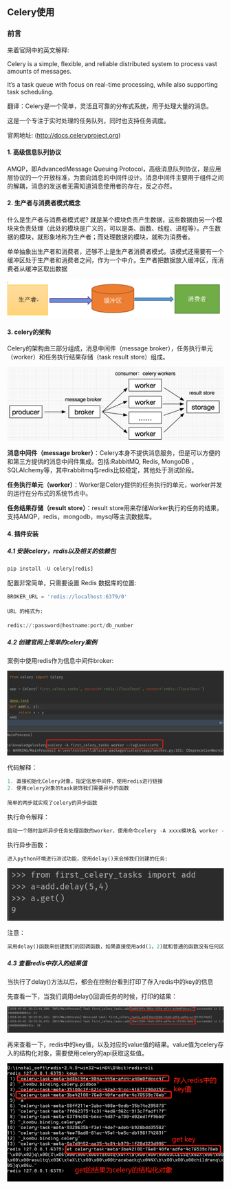 
## Celery使用

### 前言

来着官网中的英文解释:

Celery is a simple, flexible, and reliable distributed system to process vast amounts of messages.

It’s a task queue with focus on real-time processing, while also supporting task scheduling.

翻译：Celery是一个简单，灵活且可靠的分布式系统，用于处理大量的消息。

这是一个专注于实时处理的任务队列，同时也支持任务调度。

官网地址: (http://docs.celeryproject.org)

#### 1. 高级信息队列协议

AMQP，即AdvancedMessage Queuing Protocol，高级消息队列协议，是应用层协议的一个开放标准，为面向消息的中间件设计。消息中间件主要用于组件之间的解耦，消息的发送者无需知道消息使用者的存在，反之亦然。

#### 2. 生产者与消费者模式概念

什么是生产者与消费者模式呢? 就是某个模块负责产生数据，这些数据由另一个模块来负责处理（此处的模块是广义的，可以是类、函数、线程、进程等）。产生数据的模块，就形象地称为生产者；而处理数据的模块，就称为消费者。

单单抽象出生产者和消费者，还够不上是生产者消费者模式。该模式还需要有一个缓冲区处于生产者和消费者之间，作为一个中介。生产者把数据放入缓冲区，而消费者从缓冲区取出数据

![图](./images/django_celery_product_consumer.png)

#### 3. celery的架构

Celery的架构由三部分组成，消息中间件（message broker），任务执行单元（worker）和任务执行结果存储（task result store）组成。

![图](./images/django_celery.png)

**消息中间件（message broker）**：Celery本身不提供消息服务，但是可以方便的和第三方提供的消息中间件集成。包括:RabbitMQ, Redis, MongoDB ，SQLAlchemy等，其中rabbitmq与redis比较稳定，其他处于测试阶段。

**任务执行单元（worker）**：Worker是Celery提供的任务执行的单元，worker并发的运行在分布式的系统节点中。

**任务结果存储（result store）**：result store用来存储Worker执行的任务的结果，支持AMQP，redis，mongodb，mysql等主流数据库。

#### 4. 插件安装

##### 4.1 安装celery，redis以及相关的依赖包

```python
pip install -U celery[redis]
```

配置非常简单，只需要设置 Redis 数据库的位置:

```python
BROKER_URL = 'redis://localhost:6379/0'

URL 的格式为:

redis://:password@hostname:port/db_number
```


##### 4.2 创建官网上简单的celery案例

案例中使用redis作为信息中间件broker:

![图](./images/django_celery_first_tasks.png)

代码解释： 

```python
1. 直接初始化Celery对象，指定信息中间件，使用redis进行链接
2. 使用celery对象的task装饰我们需要异步的函数

简单的两步就实现了celery的异步函数
```

执行命令解释：

```python
启动一个随时监听异步任务处理函数的worker，使用命令celery -A xxxx模块名 worker --loglevel=info，其中该命令中-A参数表示我们创建的py文件为tasks.py文件的话，则celery -A tasks worker --loglevel=info 
```

执行异步函数：

```python
进入python环境进行测试功能，使用delay()来会掉我们创建的任务:
```

![图](./images/django_celery_first_tasks_test.png)

注意：

```python
采用delay()函数来创建我们的回调函数，如果直接使用add(1，2)就和普通的函数没有任何区别了。
```

##### 4.3 查看redis中存入的结果值

当执行了delay()方法以后，都会在控制台看到打印了存入redis中的key的信息

先查看一下，当我们调用delay()回调任务的时候，打印的结果：

![图](./images/django_celery_first_tasks_result.png)


再来查看一下，redis中的key值，以及对应的value值的结果。value值为celery存入的结构化对象，需要使用celery的api获取这些值。

![图](./images/django_celery_first_tasks_redis_result.png)



